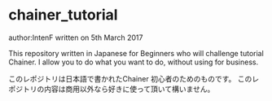 # chainer_tutorial

author:IntenF
written on 5th March 2017

This repository written in Japanese for Beginners who will challenge tutorial Chainer.
I allow you to do what you want to do, without using for business.

このレポジトリは日本語で書かれたChainer 初心者のためのものです。
このレポジトリの内容は商用以外なら好きに使って頂いて構いません。
